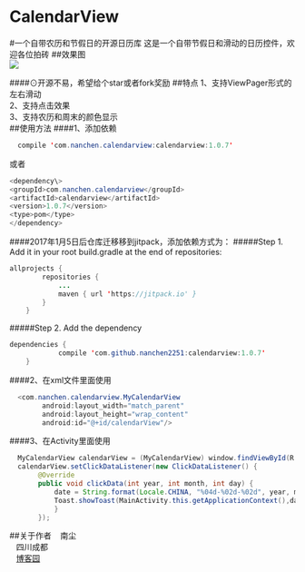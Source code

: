 # CalendarView
#一个自带农历和节假日的开源日历库
这是一个自带节假日和滑动的日历控件，欢迎各位拍砖
##效果图<br>
![](https://github.com/nanchen2251/CalendarView/blob/master/GIF.gif)

####⊙开源不易，希望给个star或者fork奖励
##特点
  1、支持ViewPager形式的左右滑动<br>
  2、支持点击效果<br>
  3、支持农历和周末的颜色显示<br>
##使用方法
####1、添加依赖<br>
```java
  compile 'com.nanchen.calendarview:calendarview:1.0.7'
```
  或者<br>
  ```java
  <dependency\>
  <groupId>com.nanchen.calendarview</groupId>
  <artifactId>calendarview</artifactId>
  <version>1.0.7</version>
  <type>pom</type>
</dependency>
```
####2017年1月5日后仓库迁移移到jitpack，添加依赖方式为：
#####Step 1. Add it in your root build.gradle at the end of repositories:
```java
allprojects {
		repositories {
			...
			maven { url 'https://jitpack.io' }
		}
	}
```
#####Step 2. Add the dependency
```java
dependencies {
	        compile 'com.github.nanchen2251:calendarview:1.0.7'
	}
```
####2、在xml文件里面使用<br>
```java
  <com.nanchen.calendarview.MyCalendarView
        android:layout_width="match_parent"
        android:layout_height="wrap_content"
        android:id="@+id/calendarView"/>
```
####3、在Activity里面使用<br>
```java
  MyCalendarView calendarView = (MyCalendarView) window.findViewById(R.id.calendarView);
  calendarView.setClickDataListener(new ClickDataListener() {
       @Override
       public void clickData(int year, int month, int day) {
           date = String.format(Locale.CHINA, "%04d-%02d-%02d", year, month, day);
           Toast.showToast(MainActivity.this.getApplicationContext(),date,Toast.LENGTH_SHORT).show();
           }
       });
```
##关于作者
    南尘<br>
    四川成都<br>
    [博客园](http://www.cnblogs.com/liushilin/)
